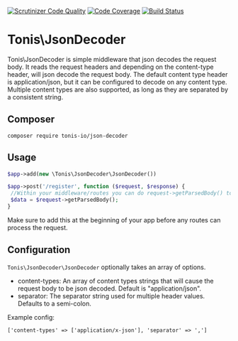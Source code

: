 [![Scrutinizer Code Quality](https://scrutinizer-ci.com/g/tonis-io/json-decoder/badges/quality-score.png?b=master)](https://scrutinizer-ci.com/g/tonis-io/json-decoder/?branch=master)
[![Code Coverage](https://scrutinizer-ci.com/g/tonis-io/json-decoder/badges/coverage.png?b=master)](https://scrutinizer-ci.com/g/tonis-io/json-decoder/?branch=master)
[![Build Status](https://scrutinizer-ci.com/g/tonis-io/json-decoder/badges/build.png?b=master)](https://scrutinizer-ci.com/g/tonis-io/json-decoder/build-status/master)

# Tonis\JsonDecoder

Tonis\JsonDecoder is simple middleware that json decodes the request body. It reads the request headers and depending on the content-type header, will json decode the request body. The default content type header is application/json, but it can be configured to decode on any content type. Multiple content types are also supported, as long as they are separated by a consistent string.

Composer
--------

```
composer require tonis-io/json-decoder
```

Usage
-----

```php
$app->add(new \Tonis\JsonDecoder\JsonDecoder())

$app->post('/register', function ($request, $response) {
 //Within your middleware/routes you can do request->getParsedBody() to get the json decoded data
 $data = $request->getParsedBody();
}
```
Make sure to add this at the beginning of your app before any routes can process the request.

Configuration
-------------

`Tonis\JsonDecoder\JsonDecoder` optionally takes an array of options.

  * content-types: An array of content types strings that will cause the request body to be json decoded. Default is "application/json".
  * separator: The separator string used for multiple header values. Defaults to a semi-colon.
  
Example config: 
```
['content-types' => ['application/x-json'], 'separator' => ',']
